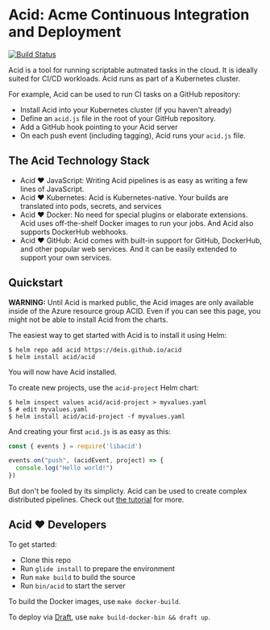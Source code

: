# Acid: Acme Continuous Integration and Deployment

[![Build Status](http://acid.technosophos.me:7744/log/deis/acid/status.svg)](http://13.85.22.205:7744/log/deis/acid/id/master)

Acid is a tool for running scriptable autmated tasks in the cloud. It is ideally
suited for CI/CD workloads. Acid runs as part of a Kubernetes cluster.

For example, Acid can be used to run CI tasks on a GitHub repository:

- Install Acid into your Kubernetes cluster (if you haven't already)
- Define an `acid.js` file in the root of your GitHub repository.
- Add a GitHub hook pointing to your Acid server
- On each push event (including tagging), Acid runs your `acid.js` file.

## The Acid Technology Stack

- Acid :heart: JavaScript: Writing Acid pipelines is as easy as writing a few lines of JavaScript.
- Acid :heart: Kubernetes: Acid is Kubernetes-native. Your builds are translated into
  pods, secrets, and services
- Acid :heart: Docker: No need for special plugins or elaborate extensions. Acid uses
  off-the-shelf Docker images to run your jobs. And Acid also supports DockerHub
  webhooks.
- Acid :heart: GitHub: Acid comes with built-in support for GitHub, DockerHub, and
  other popular web services. And it can be easily extended to support your own
  services.

## Quickstart

**WARNING:**
Until Acid is marked public, the Acid images are only available inside of the Azure resource group ACID.
Even if you can see this page, you might not be able to install Acid from the charts.

The easiest way to get started with Acid is to install it using Helm:

```console
$ helm repo add acid https://deis.github.io/acid
$ helm install acid/acid
```

You will now have Acid installed.

To create new projects, use the `acid-project` Helm chart:

```console
$ helm inspect values acid/acid-project > myvalues.yaml
$ # edit myvalues.yaml
$ helm install acid/acid-project -f myvalues.yaml
```

And creating your first `acid.js` is as easy as this:

```javascript
const { events } = require('libacid')

events.on("push", (acidEvent, project) => {
  console.log("Hello world!")
})
```

But don't be fooled by its simplicty. Acid can be used to create complex distributed
pipelines. Check out [the tutorial](/docs/intro/) for more.

## Acid :heart: Developers

To get started:

- Clone this repo
- Run `glide install` to prepare the environment
- Run `make build` to build the source
- Run `bin/acid` to start the server

To build the Docker images, use `make docker-build`.

To deploy via [Draft](https://github.com/Azure/draft), use `make build-docker-bin && draft up`.
